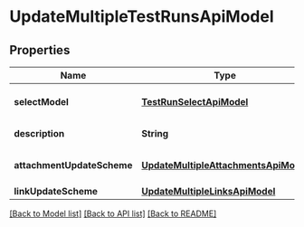 # UpdateMultipleTestRunsApiModel

## Properties
Name | Type | Description | Notes
------------ | ------------- | ------------- | -------------
**selectModel** | [**TestRunSelectApiModel**](TestRunSelectApiModel.md) | Test run selection model | 
**description** | **String** | Test run description | [optional] 
**attachmentUpdateScheme** | [**UpdateMultipleAttachmentsApiModel**](UpdateMultipleAttachmentsApiModel.md) | Set of attachment ids | [optional] 
**linkUpdateScheme** | [**UpdateMultipleLinksApiModel**](UpdateMultipleLinksApiModel.md) | Set of links | [optional] 

[[Back to Model list]](../README.md#documentation-for-models) [[Back to API list]](../README.md#documentation-for-api-endpoints) [[Back to README]](../README.md)


